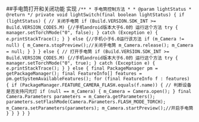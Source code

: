 
##手电筒打开和关闭功能 实现
``
/**
     * 手电筒控制方法
     *
     * @param lightStatus
     * @return
     */
    private void lightSwitch(final boolean lightStatus) {
        if (lightStatus) { // 关闭手电筒
            if (Build.VERSION.SDK_INT >= Build.VERSION_CODES.M) {//手机android版本大于6.0的 运行这个方法
                try {
                    manager.setTorchMode("0", false);
                } catch (Exception e) {
                    e.printStackTrace();
                }
            } else {//手机小于6.0运行该方法
                if (m_Camera != null) {
                    m_Camera.stopPreview();//关闭手电筒
                    m_Camera.release();
                    m_Camera = null;
                }
            }
        } else { // 打开手电筒
            if (Build.VERSION.SDK_INT >= Build.VERSION_CODES.M) {//手机android版本大于6.0的 运行这个方法
                try {
                    manager.setTorchMode("0", true);
                } catch (Exception e) {
                    e.printStackTrace();
                }
            } else {
                final PackageManager pm = getPackageManager();
                final FeatureInfo[] features = pm.getSystemAvailableFeatures();
                for (final FeatureInfo f : features) {
                    if (PackageManager.FEATURE_CAMERA_FLASH.equals(f.name)) { // 判断设备是否支持闪光灯
                        if (null == m_Camera) {
                            m_Camera = Camera.open();
                        }
                        final Camera.Parameters parameters = m_Camera.getParameters();
                        parameters.setFlashMode(Camera.Parameters.FLASH_MODE_TORCH);
                        m_Camera.setParameters(parameters);
                        m_Camera.startPreview();//开启手电筒
                    }
                }
            }
        }
    }
	``